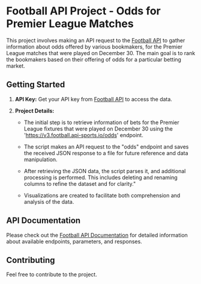 # Football API Project - Odds for Premier League Matches

This project involves making an API request to the [Football API](https://www.api-football.com/) to gather information about odds offered by various bookmakers, for the Premier League matches that were played on December 30. The main goal is to rank the bookmakers based on their offering of odds for a particular betting market.

## Getting Started

1. **API Key:**
   Get your API key from [Football API](https://www.api-sports.com) to access the data.

2. **Project Details:**
   - The initial step is to retrieve information of bets for the Premier League fixtures that were played on December 30 using the 'https://v3.football.api-sports.io/odds' endpoint.

   - The script makes an API request to the "odds" endpoint and saves the received JSON response to a file for future reference and data manipulation.

   - After retrieving the JSON data, the script parses it, and additional processing is performed. This includes deleting and renaming columns to refine the dataset and for clarity."

   - Visualizations are created to facilitate both comprehension and analysis of the data.

## API Documentation

Please check out the [Football API Documentation](https://www.api-football.com/documentation-v3) for detailed information about available endpoints, parameters, and responses. 

## Contributing

Feel free to contribute to the project.